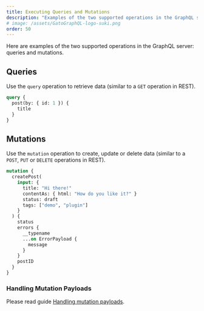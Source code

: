 ```yaml
---
title: Executing Queries and Mutations
description: "Examples of the two supported operations in the GraphQL server: queries and mutations."
# image: /assets/GatoGraphQL-logo-suki.png
order: 50
---
```


Here are examples of the two supported operations in the GraphQL server: queries and mutations.

## Queries

Use the `query` operation to retrieve data (similar to a `GET` operation in REST).

```graphql
query {
  post(by: { id: 1 }) {
    title
  }
}
```

## Mutations

Use the `mutation` operation to create, update or delete data (similar to a `POST`, `PUT` or `DELETE` operations in REST).

```graphql
mutation {
  createPost(
    input: {
      title: "Hi there!"
      contentAs: { html: "How do you like it?" }
      status: draft
      tags: ["demo", "plugin"]
    }
  ) {
    status
    errors {
      __typename
      ...on ErrorPayload {
        message
      }
    }
    postID
  }
}
```

### Handling Mutation Payloads

Please read guide [Handling mutation payloads](../../interact/handling-mutation-payloads).
